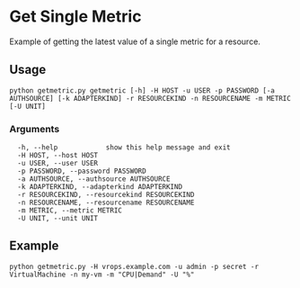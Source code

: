 # Get Single Metric

Example of getting the latest value of a single metric for a resource.

## Usage

```
python getmetric.py getmetric [-h] -H HOST -u USER -p PASSWORD [-a AUTHSOURCE] [-k ADAPTERKIND] -r RESOURCEKIND -n RESOURCENAME -m METRIC [-U UNIT]
```

### Arguments
```
  -h, --help            show this help message and exit
  -H HOST, --host HOST
  -u USER, --user USER
  -p PASSWORD, --password PASSWORD
  -a AUTHSOURCE, --authsource AUTHSOURCE
  -k ADAPTERKIND, --adapterkind ADAPTERKIND
  -r RESOURCEKIND, --resourcekind RESOURCEKIND
  -n RESOURCENAME, --resourcename RESOURCENAME
  -m METRIC, --metric METRIC
  -U UNIT, --unit UNIT
```

## Example 
```commandline
python getmetric.py -H vrops.example.com -u admin -p secret -r VirtualMachine -n my-vm -m "CPU|Demand" -U "%" 
```
